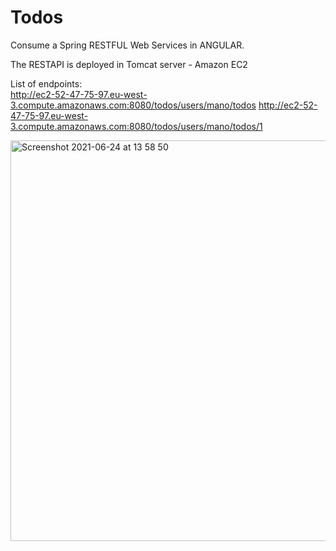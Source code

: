 # Todos

Consume a Spring RESTFUL Web Services in ANGULAR.

The RESTAPI is deployed in Tomcat server - Amazon EC2

List of endpoints:<br>
http://ec2-52-47-75-97.eu-west-3.compute.amazonaws.com:8080/todos/users/mano/todos
http://ec2-52-47-75-97.eu-west-3.compute.amazonaws.com:8080/todos/users/mano/todos/1



<img width="641" alt="Screenshot 2021-06-24 at 13 58 50" src="https://user-images.githubusercontent.com/21175250/123259174-78e03380-d4f4-11eb-9e07-2250d72428aa.png">
